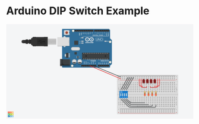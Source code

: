 # Arduino DIP Switch Example

![alt text](https://raw.githubusercontent.com/polypants/Arduino-DIP-Switch-Example/master/setup.png)
